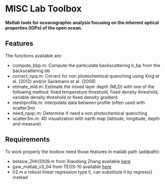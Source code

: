 MISC Lab Toolbox
================

**Matlab tools for oceanographic analysis focusing on the inherent optical properties (IOPs) of the open ocean.**

Features
--------
The functions available are:
* compute_bbp.m: Compute the particulate backscattering b_bp from the backscattering bb
* correct_npq.m: Correct for non photochemical quenching using Xing et al. (2012) and/or Sackmann et al. (2008)
* etimate_mld.m: Estimate the mixed layer depth (MLD) with one of the following method: fixed temperature threshold, fixed density threshold, variable density threshold or fixed density gradient.
* meshprofile.m: Interpolate data between profile (often used with scatter3m)
* need_npqc.m: Determine if need a non photochemical quenching
* scatter3m.m: 4D visualization with earth map (latitude, longitude, depth and measure)

Requirements
------------
To work properly the toolbox need those features in matlab path (addpath):
* betasw_ZHH2009.m from Xiaodong Zhang available [here](https://github.com/ooici/ion-functions/blob/master/ion_functions/data/matlab_scripts/flort/betasw_ZHH2009.m)
* gsw_matlab_v3_04 from TEOS-10 available [here](https://github.com/TEOS-10/GSW-Matlab/releases)
* lr2.m a robust linear regression type II, can substitute it by regress() instead
